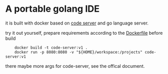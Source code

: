 # A portable golang IDE

it is built with docker based on [code server](https://github.com/cdr/code-server) and go language server.

try it out yourself, prepare requirements according to the [Dockerfile](https://github.com/LeeSanity/golang-code-server/blob/master/Dockerfile) before build

```
    docker build -t code-server:v1 .
    docker run -p 8080:8080 -v "${HOME}/workspace:/projects" code-server:v1
```

there maybe more args for code-server, see the offical document.
